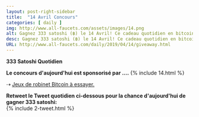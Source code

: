 ```yaml
---
layout: post-right-sidebar
title:  "14 Avril Concours"
categories: [ daily ]
img: http://www.all-faucets.com/assets/images/14.png
alt: Gagnez 333 satoshi (฿) le 14 Avril! Ce cadeau quotidien en bitcoins sur www.all-faucets.com est sponsorisé par Febbit - Bitcoin Jeu Minier.
desc: Gagnez 333 satoshi (฿) le 14 Avril! Ce cadeau quotidien en bitcoins sur www.all-faucets.com est sponsorisé par Febbit - Bitcoin Jeu Minier.
URL: http://www.all-faucets.com/daily/2019/04/14/giveaway.html
---
```

**333 Satoshi Quotidien**

<b>Le concours d'aujourd'hui est sponsorisé par ....</b>
{% include  14.html %}

⇢ <a href="http://www.all-faucets.com/2020/05/01/jeux-de-robinet-bitcoin.html">Jeux de robinet Bitcoin à essayer.</a>

<b>Retweet le Tweet quotidien ci-dessous pour la chance d'aujourd'hui de gagner 333 satoshi:</b><br>
{% include  2-tweet.html %}
